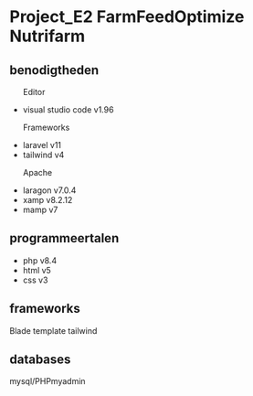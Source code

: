 # Project_E2 FarmFeedOptimize Nutrifarm 

## benodigtheden 
<ul>
  <p>Editor</p> 
  <li>visual studio code v1.96</li>

  <p>Frameworks</p>
  <li>laravel v11 </li>
  <li>tailwind v4</li>

  <p>Apache</p>
  <li>laragon v7.0.4</li>
  <li>xamp v8.2.12</li>
  <li>mamp v7</li>
</ul>

## programmeertalen
<ul>
  <li>php v8.4</li>
  <li>html  v5</li>
  <li>css v3 </li>
</ul>

## frameworks
Blade template 
tailwind

## databases
mysql/PHPmyadmin 
